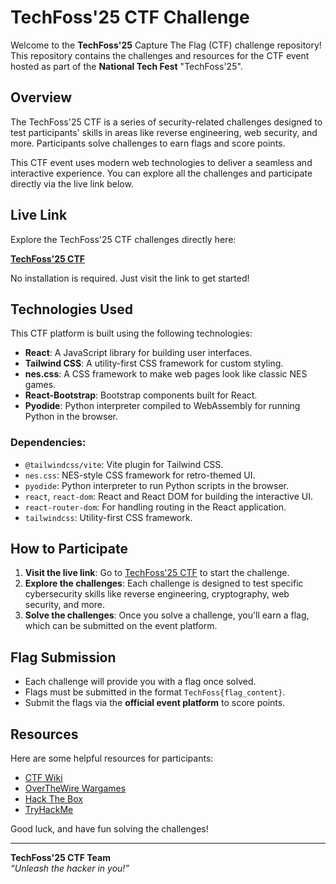 # TechFoss'25 CTF Challenge

Welcome to the **TechFoss'25** Capture The Flag (CTF) challenge repository! This repository contains the challenges and resources for the CTF event hosted as part of the **National Tech Fest** "TechFoss'25".

## Overview

The TechFoss'25 CTF is a series of security-related challenges designed to test participants' skills in areas like reverse engineering, web security, and more. Participants solve challenges to earn flags and score points.

This CTF event uses modern web technologies to deliver a seamless and interactive experience. You can explore all the challenges and participate directly via the live link below.

## Live Link

Explore the TechFoss'25 CTF challenges directly here:

[**TechFoss'25 CTF**](https://ctf-techfoss-25.vercel.app/)

No installation is required. Just visit the link to get started!

## Technologies Used

This CTF platform is built using the following technologies:

- **React**: A JavaScript library for building user interfaces.
- **Tailwind CSS**: A utility-first CSS framework for custom styling.
- **nes.css**: A CSS framework to make web pages look like classic NES games.
- **React-Bootstrap**: Bootstrap components built for React.
- **Pyodide**: Python interpreter compiled to WebAssembly for running Python in the browser.

### Dependencies:

- `@tailwindcss/vite`: Vite plugin for Tailwind CSS.
- `nes.css`: NES-style CSS framework for retro-themed UI.
- `pyodide`: Python interpreter to run Python scripts in the browser.
- `react`, `react-dom`: React and React DOM for building the interactive UI.
- `react-router-dom`: For handling routing in the React application.
- `tailwindcss`: Utility-first CSS framework.

## How to Participate

1. **Visit the live link**: Go to [TechFoss'25 CTF](https://ctf-techfoss-25.vercel.app/) to start the challenge.
2. **Explore the challenges**: Each challenge is designed to test specific cybersecurity skills like reverse engineering, cryptography, web security, and more.
3. **Solve the challenges**: Once you solve a challenge, you'll earn a flag, which can be submitted on the event platform.

## Flag Submission

- Each challenge will provide you with a flag once solved.
- Flags must be submitted in the format `TechFoss{flag_content}`.
- Submit the flags via the **official event platform** to score points.


## Resources

Here are some helpful resources for participants:

- [CTF Wiki](https://ctf-wiki.github.io/)
- [OverTheWire Wargames](https://overthewire.org/wargames/)
- [Hack The Box](https://www.hackthebox.eu/)
- [TryHackMe](https://tryhackme.com/)


Good luck, and have fun solving the challenges!

---

**TechFoss'25 CTF Team**  
_“Unleash the hacker in you!”_
